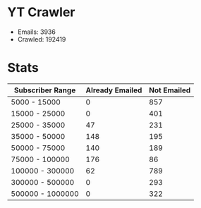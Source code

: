# YT Crawler
- Emails: 3936
- Crawled: 192419

# Stats
| Subscriber Range  | Already Emailed | Not Emailed |
|-------|-------|-------|
| 5000 - 15000 | 0 | 857 |
| 15000 - 25000 | 0 | 401 |
| 25000 - 35000 | 47 | 231 |
| 35000 - 50000 | 148 | 195 |
| 50000 - 75000 | 140 | 189 |
| 75000 - 100000 | 176 | 86 |
| 100000 - 300000 | 62 | 789 |
| 300000 - 500000 | 0 | 293 |
| 500000 - 1000000 | 0 | 322 |

